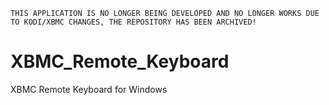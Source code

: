 `THIS APPLICATION IS NO LONGER BEING DEVELOPED AND NO LONGER WORKS DUE TO KODI/XBMC CHANGES, THE REPOSITORY HAS BEEN ARCHIVED!`

# XBMC_Remote_Keyboard
XBMC Remote Keyboard for Windows
